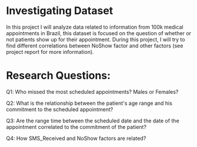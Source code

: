 # Investigating Dataset
In this project I will analyze data related to information from 100k medical appointments in Brazil, this dataset is focused on the question of whether or not patients show up for their appointment. During this project, I will try to find different correlations between NoShow factor and other factors (see project report for more information).

# Research Questions:

Q1: Who missed the most scheduled appointments? Males or Females?

Q2: What is the relationship between the patient's age range and his commitment to the scheduled appointment?

Q3: Are the range time between the scheduled date and the date of the appointment correlated to the commitment of the patient?

Q4: How SMS_Received and NoShow factors are related?
